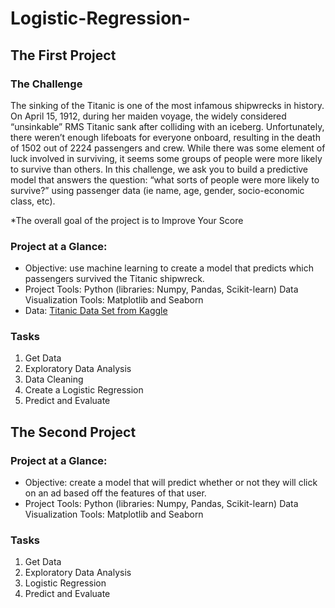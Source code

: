 # Logistic-Regression-
## The First Project 

### The Challenge 
The sinking of the Titanic is one of the most infamous shipwrecks in history.
On April 15, 1912, during her maiden voyage, the widely considered “unsinkable” RMS Titanic sank after colliding with an iceberg. Unfortunately, there weren’t enough lifeboats for everyone onboard, resulting in the death of 1502 out of 2224 passengers and crew.
While there was some element of luck involved in surviving, it seems some groups of people were more likely to survive than others.
In this challenge, we ask you to build a predictive model that answers the question: “what sorts of people were more likely to survive?” using passenger data (ie name, age, gender, socio-economic class, etc).

*The overall goal of the project is to Improve Your Score

### Project at a Glance: 
- Objective: use machine learning to create a model that predicts which passengers survived the Titanic shipwreck.
- Project Tools: Python (libraries: Numpy, Pandas, Scikit-learn) Data Visualization Tools: Matplotlib and Seaborn
- Data: [Titanic Data Set from Kaggle](https://www.kaggle.com/c/titanic)

### Tasks 
1. Get Data
2. Exploratory Data Analysis 
3. Data Cleaning 
4. Create a Logistic Regression 
5. Predict and Evaluate 

## The Second Project

### Project at a Glance: 
- Objective: create a model that will predict whether or not they will click on an ad based off the features of that user.
- Project Tools: Python (libraries: Numpy, Pandas, Scikit-learn) Data Visualization Tools: Matplotlib and Seaborn

### Tasks 
1. Get Data 
2. Exploratory Data Analysis 
3. Logistic Regression 
4. Predict and Evaluate 
